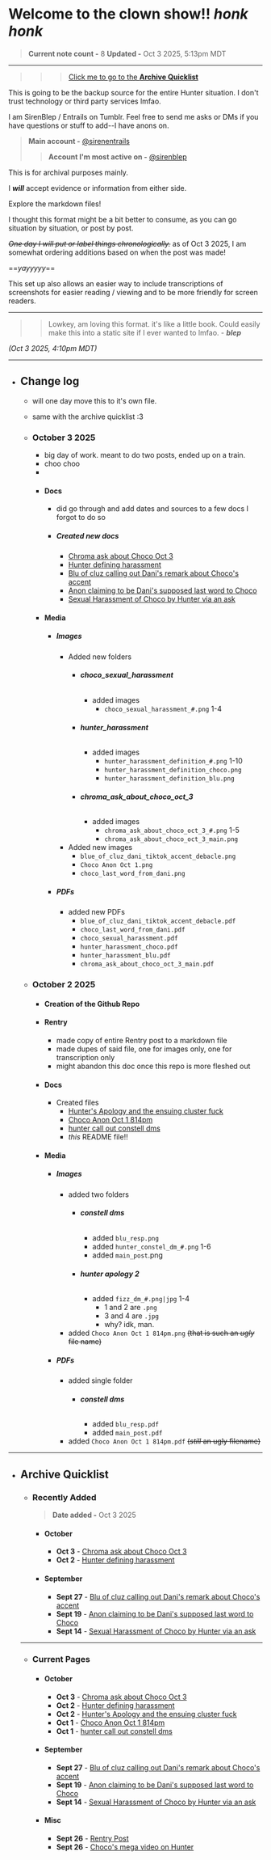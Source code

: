 # Welcome to the clown show!! ***honk honk***

> **Current note count -** 8
> **Updated -** Oct 3 2025, 5:13pm MDT

---

>>> [Click me to go to the **Archive Quicklist**](#Archive%20Quicklist)

This is going to be the backup source for the entire Hunter situation. I don't trust technology or third party services lmfao.

I am SirenBlep / Entrails on Tumblr. Feel free to send me asks or DMs if you have questions or stuff to add--I have anons on.

> **Main account -** [@sirenentrails](https://www.tumblr.com/sirenentrails?source=share)
> > **Account I'm most active on -** [@sirenblep](https://www.tumblr.com/blog/sirenblep)

This is for archival purposes mainly. 

I ***will*** accept evidence or information from either side.

Explore the markdown files! 

I thought this format might be a bit better to consume, as you can go situation by situation, or post by post.

~~*One day I will put or label things chronologically.*~~ 
as of Oct 3 2025, I am somewhat ordering additions based on when the post was made! 

==*yayyyyy*==

This set up also allows an easier way to include transcriptions of screenshots for easier reading / viewing and to be more friendly for screen readers.

---

> > Lowkey, am loving this format. 
> > it's like a little book. 
> > Could easily make this into a static site if I ever wanted to lmfao.
> > \- ***blep***
>
_(Oct 3 2025, 4:10pm MDT)_

---

- ## Change log
	- will one day move this to it's own file. 
	- same with the archive quicklist :3

	- ### October 3 2025
		- big day of work. meant to do two posts, ended up on a train. 
		- choo choo
		- 
		- #### Docs
			- did go through and add dates and sources to a few docs I forgot to do so
			- ##### Created new docs
				- [Chroma ask about Choco Oct 3](chroma_ask_about_choco_oct_3.md)
				- [Hunter defining harassment](Hunter%20defining%20harassment.md)
				- [Blu of cluz calling out Dani's remark about Choco's accent](blue_of_cluz_dani_tiktok_accent_debacle.md)
				- [Anon claiming to be Dani's supposed last word to Choco](choco_last_word_from_dani.md)
				- [Sexual Harassment of Choco by Hunter via an ask](Choco%20Sexual%20Harassment.md)
		- #### Media
			- ##### Images
				- Added new folders
					- ###### **choco_sexual_harassment**
						- added images
							- `choco_sexual_harassment_#.png` 1-4
					- ###### **hunter_harassment**
						- added images
							- `hunter_harassment_definition_#.png` 1-10
							- `hunter_harassment_definition_choco.png`
							- `hunter_harassment_definition_blu.png`
					- ###### **chroma_ask_about_choco_oct_3**
						- added images
							- `chroma_ask_about_choco_oct_3_#.png` 1-5
							- `chroma_ask_about_choco_oct_3_main.png`
				- Added new images
					- `blue_of_cluz_dani_tiktok_accent_debacle.png`
					- `Choco Anon Oct 1.png`
					- `choco_last_word_from_dani.png`
			- ##### PDFs
				- added new PDFs
					- `blue_of_cluz_dani_tiktok_accent_debacle.pdf`
					- `choco_last_word_from_dani.pdf`
					- `choco_sexual_harassment.pdf`
					- `hunter_harassment_choco.pdf`
					- `hunter_harassment_blu.pdf`
					- `chroma_ask_about_choco_oct_3_main.pdf`

	- ### October 2 2025
		- #### Creation of the Github Repo
		- #### Rentry
			- made copy of entire Rentry post to a markdown file
			- made dupes of said file, one for images only, one for transcription only
			- might abandon this doc once this repo is more fleshed out
		- #### Docs
			- Created files
				- [Hunter's Apology and the ensuing cluster fuck](Hunter's%20Apology%20and%20the%20ensuing%20cluster%20fuc.md)
				- [Choco Anon Oct 1 814pm](Choco%20Anon%20Oct%201%20814pm.md)
				- [hunter call out constell dms](hunter%20call%20out%20constell%20dms.md)
				- *this* README file!!
		- #### Media
			- ##### Images
				- added two folders
					- ###### **constell dms**
						- added `blu_resp.png`
						- added `hunter_constel_dm_#.png` 1-6
						- added `main_post`.png
					- ###### **hunter apology 2**
						- added `fizz_dm_#.png|jpg` 1-4
							- 1 and 2 are `.png`
							- 3 and 4 are `.jpg`
							- why? idk, man.
				- added `Choco Anon Oct 1 814pm.png` ~~(that is such an _ugly_ file name)~~
			- ##### PDFs
				- added single folder
					- ###### **constell dms**
						- added `blu_resp.pdf`
						- added `main_post.pdf`
				- added `Choco Anon Oct 1 814pm.pdf` ~~(_still_ an ugly filename)~~

---
- ## Archive Quicklist

	- ### Recently Added
		> **Date added -** Oct 3 2025
		
		- #### October
			- **Oct 3** - [Chroma ask about Choco Oct 3](chroma_ask_about_choco_oct_3.md)
			- **Oct 2** - [Hunter defining harassment](Hunter%20defining%20harassment.md)
		- #### September
			- **Sept 27** - [Blu of cluz calling out Dani's remark about Choco's accent](blue_of_cluz_dani_tiktok_accent_debacle.md)
			- **Sept 19** - [Anon claiming to be Dani's supposed last word to Choco](choco_last_word_from_dani.md)
			- **Sept 14** - [Sexual Harassment of Choco by Hunter via an ask](Choco%20Sexual%20Harassment.md)
	
	---
	
	- ### Current Pages

		- #### October
			- **Oct 3** - [Chroma ask about Choco Oct 3](chroma_ask_about_choco_oct_3.md)
			- **Oct 2** - [Hunter defining harassment](Hunter%20defining%20harassment.md)
			- **Oct 2** - [Hunter's Apology and the ensuing cluster fuck](Hunter's%20Apology%20and%20the%20ensuing%20cluster%20fuc.md)
			- **Oct 1** - [Choco Anon Oct 1 814pm](Choco%20Anon%20Oct%201%20814pm.md)
			- **Oct 1** - [hunter call out constell dms](hunter%20call%20out%20constell%20dms.md)
			
		- #### September
			- **Sept 27** - [Blu of cluz calling out Dani's remark about Choco's accent](blue_of_cluz_dani_tiktok_accent_debacle.md)
			- **Sept 19** - [Anon claiming to be Dani's supposed last word to Choco](choco_last_word_from_dani.md)
			- **Sept 14** - [Sexual Harassment of Choco by Hunter via an ask](Choco%20Sexual%20Harassment.md)
	
		- #### Misc
			- **Sept 26** - [Rentry Post](main.md)
			- **Sept 26** - [Choco's mega video on Hunter](https://youtube.com/watch?v=3AdtsMFtbO0)